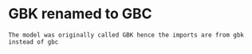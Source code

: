 # GBK renamed to GBC

``The model was originally called GBK hence the imports are from gbk instead of gbc``